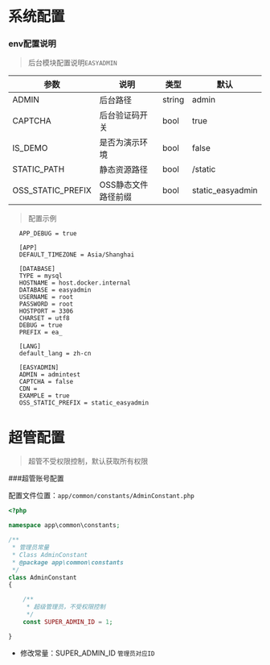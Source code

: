 # 系统配置

### env配置说明

> 后台模块配置说明`EASYADMIN`

| 参数                | 说明          | 类型     | 默认               | 
|-------------------|-------------|--------|------------------|
| ADMIN             | 后台路径        | string | admin            |
| CAPTCHA           | 后台验证码开关     | bool   | true             |
| IS_DEMO           | 是否为演示环境     | bool   | false            |
| STATIC_PATH       | 静态资源路径      | bool   | /static          |
| OSS_STATIC_PREFIX | OSS静态文件路径前缀 | bool   | static_easyadmin |

> 配置示例

``` dotenv
   APP_DEBUG = true
   
   [APP]
   DEFAULT_TIMEZONE = Asia/Shanghai
   
   [DATABASE]
   TYPE = mysql
   HOSTNAME = host.docker.internal
   DATABASE = easyadmin
   USERNAME = root
   PASSWORD = root
   HOSTPORT = 3306
   CHARSET = utf8
   DEBUG = true
   PREFIX = ea_
   
   [LANG]
   default_lang = zh-cn
   
   [EASYADMIN]
   ADMIN = admintest
   CAPTCHA = false
   CDN =
   EXAMPLE = true
   OSS_STATIC_PREFIX = static_easyadmin
```

# 超管配置

> 超管不受权限控制，默认获取所有权限

###超管账号配置

配置文件位置：`app/common/constants/AdminConstant.php`

```php
<?php

namespace app\common\constants;

/**
 * 管理员常量
 * Class AdminConstant
 * @package app\common\constants
 */
class AdminConstant
{

    /**
     * 超级管理员，不受权限控制
     */
    const SUPER_ADMIN_ID = 1;

}
```

* 修改常量：SUPER_ADMIN_ID `管理员对应ID`